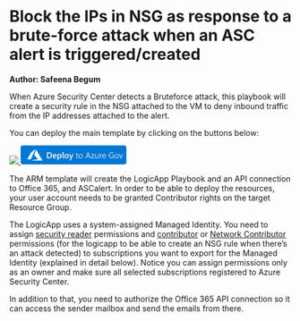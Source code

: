 # Block the IPs in NSG as response to a brute-force attack when an ASC alert is triggered/created
**Author: Safeena Begum**

When Azure Security Center detects a Bruteforce attack, this playbook will create a security rule in the NSG attached to the VM to deny inbound traffic from the IP addresses attached to the alert. 

You can deploy the main template by clicking on the buttons below:

<a href="https://portal.azure.com/#create/Microsoft.Template/uri/https%3A%2F%2Fraw.githubusercontent.com%2FAzure%2FAzure-Security-Center%2Fmaster%2FWorkflow%2520automation%2FBlockBruteforceAttack%2Fazuredeploy.json" target="_blank">
    <img src="https://aka.ms/deploytoazurebutton"/>
</a>
<a href="https://portal.azure.us/#create/Microsoft.Template/uri/https%3A%2F%2Fraw.githubusercontent.com%2FAzure%2FAzure-Security-Center%2Fmaster%2FWorkflow%2520automation%2FBlockBruteforceAttack%2Fazuredeploy.json" target="_blank">
<img src="https://raw.githubusercontent.com/Azure/azure-quickstart-templates/master/1-CONTRIBUTION-GUIDE/images/deploytoazuregov.png"/>
</a> 

The ARM template will create the LogicApp Playbook and an API connection to Office 365, and ASCalert. In order to be able to deploy the resources, your user account needs to be granted Contributor rights on the target Resource Group.

The LogicApp uses a system-assigned Managed Identity. You need to assign [security reader](https://docs.microsoft.com/en-us/azure/role-based-access-control/built-in-roles#security-reader) permissions and [contributor](https://docs.microsoft.com/en-us/azure/role-based-access-control/built-in-roles#contributor) or [Network Contributor](https://docs.microsoft.com/en-us/azure/role-based-access-control/built-in-roles#network-contributor) permissions (for the logicapp to be able to create an NSG rule when there’s an attack detected) to subscriptions you want to export for the Managed Identity (explained in detail below). Notice you can assign permissions only as an owner and make sure all selected subscriptions registered to Azure Security Center. 

In addition to that, you need to authorize the Office 365 API connection so it can access the sender mailbox and send the emails from there. 
